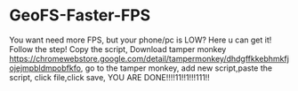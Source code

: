# GeoFS-Faster-FPS
You want need more FPS, but your phone/pc is LOW? Here u can get it! Follow the step! Copy the script, Download tamper monkey https://chromewebstore.google.com/detail/tampermonkey/dhdgffkkebhmkfjojejmpbldmpobfkfo, go to the tamper monkey, add new script,paste the script, click file,click save, YOU ARE DONE!!!!11!!1!!!111!!

